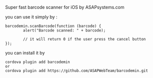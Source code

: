 Super fast barcode scanner for iOS by ASAPsystems.com

you can use it simply by :

    barcodemin.scanBarcode(function (barcode) {
            alert("Barcode scanned: " + barcode);

            // it will return 0 if the user press the cancel button
    });



you can install it by 


    cordova plugin add barcodemin
    or
    cordova plugin add https://github.com/ASAPWebTeam/barcodemin.git
